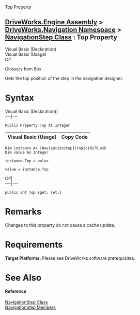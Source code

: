 Top Property   
  
[DriveWorks.Engine Assembly](topic2156.md) > [DriveWorks.Navigation Namespace](topic10114.md) > [NavigationStep Class](topic10175.md) : Top Property  
---  
  
Visual Basic (Declaration)    
Visual Basic (Usage)    
C# 

Glossary Item Box

Gets the top position of the step in the navigation designer. 

# Syntax

Visual Basic (Declaration)|   
---|---  
      
    
    Public Property Top As Integer  
  
Visual Basic (Usage)| Copy Code  
---|---  
      
    
    Dim instance As [NavigationStep](topic10175.md)
    Dim value As Integer
     
    instance.Top = value
     
    value = instance.Top  
  
C#|   
---|---  
      
    
    public int Top {get; set;}  
  
# Remarks

Changes to this property do not cause a cache update.

# Requirements

**Target Platforms:** Please see DriveWorks software prerequisites.

# See Also

#### Reference

[NavigationStep Class](topic10175.md)   
[NavigationStep Members](topic10176.md)


